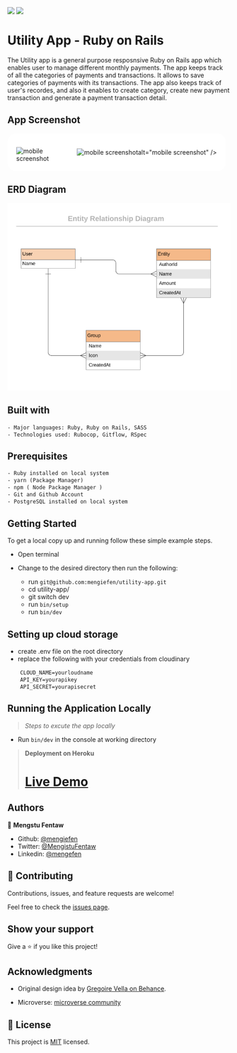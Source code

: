
![](https://img.shields.io/badge/Microverse-blueviolet) ![](https://img.shields.io/badge/MENGSTU-FENTAW-success)


# Utility App - Ruby on Rails

The Utility app is a general purpose resposnsive Ruby on Rails app which enables user to manage different monthly payments. The app keeps track of all the categories of payments and transactions. It allows to save categories of payments with its transactions. The app also keeps track of user's recordes, and also it enables to create category, create new payment transaction and generate a payment transaction detail.

## App Screenshot
<div style="background-color:white; padding: 20px; display: flex; align-items: flex-end; justify-content: center; width: 90%; border-radius: 20px;">
<img src="desktop.gif" style="flex:3; width: 65vw;height: auto;" alt="mobile  screenshot" />

<img src="mobile.gif" style="flex:1; width: 25vw; height: auto;" alt="mobile screenshot" />alt="mobile screenshot" />
</div>

## ERD Diagram 
![image](erd_diagram.png)


## Built with

    - Major languages: Ruby, Ruby on Rails, SASS
    - Technologies used: Rubocop, Gitflow, RSpec

## Prerequisites
    - Ruby installed on local system
    - yarn (Package Manager)
    - npm ( Node Package Manager )
    - Git and Github Account
    - PostgreSQL installed on local system

## Getting Started

To get a local copy up and running follow these simple example steps.

  - Open terminal
  - Change to the desired directory then run the following:

    - run `git@github.com:mengiefen/utility-app.git`
    - cd utility-app/ 
    - git switch dev
    - run `bin/setup`
    - run `bin/dev`

  ## Setting up cloud storage
   
  - create .env file on the root directory
  - replace the following with your credentials from cloudinary 
  ```
      CLOUD_NAME=yourloudname
      API_KEY=yourapikey
      API_SECRET=yourapisecret
  ```

    
## Running the Application Locally
>*Steps to excute the app locally*
  - Run `bin/dev` in the console at working directory


>**Deployment on Heroku**
  > # [Live Demo](https://sheltered-reef-51558.herokuapp.com/)

## Authors

👤 **Mengstu Fentaw**

- Github: [@mengiefen](https://github.com/mengiefen)
- Twitter: [@MengistuFentaw](https://twitter.com/MengistuFentaw)
- Linkedin: [@mengefen](https://www.linkedin.com/in/mengefen/)

## 🤝 Contributing

 Contributions, issues, and feature requests are welcome!

 Feel free to check the [issues page](https://github.com/yersel500/recipe-app/issues).

 ## Show your support

 Give a ⭐️ if you like this project!

 ## Acknowledgments
 - Original design idea by [ Gregoire Vella on Behance](https://www.behance.net/gregoirevella).

 - Microverse: [microverse community](https://github.com/microverseinc)


## 📝 License

This project is [MIT](./MIT.md) licensed.

